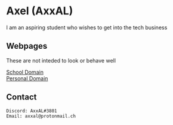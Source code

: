 # Axel (AxxAL)

I am an aspiring student who wishes to get into the tech business

## Webpages

These are not inteded to look or behave well

[School Domain](https://19axer.ssis.nu "My School's domain.")\
[Personal Domain](https://axxal.rocks "My own domain.")


## Contact
```bash
Discord: AxxAL#3801
Email: axxal@protonmail.ch
```

<!--
**AxxAL/AxxAL** is a ✨ _special_ ✨ repository because its `README.md` (this file) appears on your GitHub profile.

Here are some ideas to get you started:

- 🔭 I’m currently working on ...
- 🌱 I’m currently learning ...
- 👯 I’m looking to collaborate on ...
- 🤔 I’m looking for help with ...
- 💬 Ask me about ...
- 📫 How to reach me: ...
- 😄 Pronouns: ...
- ⚡ Fun fact: ...
-->
